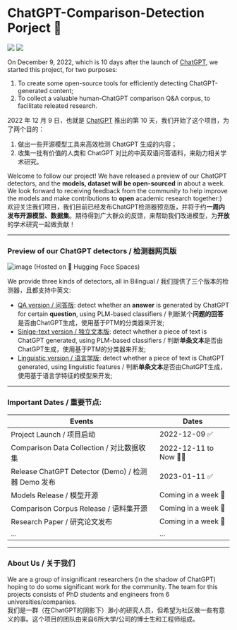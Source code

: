 # ChatGPT-Comparison-Detection Porject 🔬

![](https://img.shields.io/badge/Languages-%20English%2C%20Chinese-brightgreen) 
![](https://img.shields.io/badge/ChatGPT-Corpus%2C%20Detector-blue)

On December 9, 2022, which is 10 days after the launch of [ChatGPT](https://openai.com/blog/chatgpt/), we started this project, for two purposes: 
1. To create some open-source tools for efficiently detecting ChatGPT-generated content; 
2. To collect a valuable human-ChatGPT comparison Q&A corpus, to facilitate releated research.

2022 年 12 月 9 日，也就是 [ChatGPT](https://openai.com/blog/chatgpt/) 推出的第 10 天，我们开始了这个项目，为了两个目的：
1. 做出一些开源模型工具来高效检测 ChatGPT 生成的内容；
2. 收集一批有价值的人类和 ChatGPT 对比的中英双语问答语料，来助力相关学术研究。

Welcome to follow our project! We have released a preview of our ChatGPT detectors, and the **models, dataset will be open-sourced** in about a week. We look forward to receiving feedback from the community to help improve the models and make contributions to **open** academic research together:)<br>
欢迎关注我们项目，我们目前已经发布ChatGPT检测器预览版，并将于约**一周内发布开源模型、数据集**。期待得到广大群众的反馈，来帮助我们改进模型，为**开放**的学术研究一起做贡献！

---

### Preview of our ChatGPT detectors / 检测器网页版
![image](https://user-images.githubusercontent.com/37113676/211677236-d7c028f5-b9a5-4d88-baee-8b86dc942ff7.png)
(Hosted on 🤗 Hugging Face Spaces)

We provide three kinds of detectors, all in Bilingual / 我们提供了三个版本的检测器，且都支持中英文:
- [QA version / 问答版](https://huggingface.co/spaces/Hello-SimpleAI/chatgpt-detector-qa): detect whether an **answer** is generated by ChatGPT for certain **question**, using PLM-based classifiers / 判断某个**问题的回答**是否由ChatGPT生成，使用基于PTM的分类器来开发;
- [Sinlge-text version / 独立文本版](https://huggingface.co/spaces/Hello-SimpleAI/chatgpt-detector-single): detect whether a piece of text is ChatGPT generated, using PLM-based classifiers / 判断**单条文本**是否由ChatGPT生成，使用基于PTM的分类器来开发;
- [Linguistic version / 语言学版](https://huggingface.co/spaces/Hello-SimpleAI/chatgpt-detector-ling): detect whether a piece of text is ChatGPT generated, using linguistic features / 判断**单条文本**是否由ChatGPT生成，使用基于语言学特征的模型来开发;
                
---

### Important Dates / 重要节点:

| Events                | Dates      |
|-----------------------|------------|
| Project Launch / 项目启动        | 2022-12-09 ✅ |
| Comparison Data Collection / 对比数据收集        | 2022-12-11 to Now 🏃‍♀️|
| Release ChatGPT Detector (Demo) / 检测器 Demo 发布 | 2023-01-11 ✅|
| Models Release / 模型开源 | Coming in a week 🛬|
| Comparison Corpus Release / 语料集开源 | Coming in a week 🛬|
| Research Paper / 研究论文发布 | Coming in a week 🛬|
|...|...|



---

### About Us / 关于我们

We are a group of insignificant researchers (in the shadow of ChatGPT) hoping to do some significant work for the community. The team for this projects consists of PhD students and engineers from 6 universities/companies.<br>
我们是一群（在ChatGPT的阴影下）渺小的研究人员，但希望为社区做一些有意义的事。这个项目的团队由来自6所大学/公司的博士生和工程师组成。
